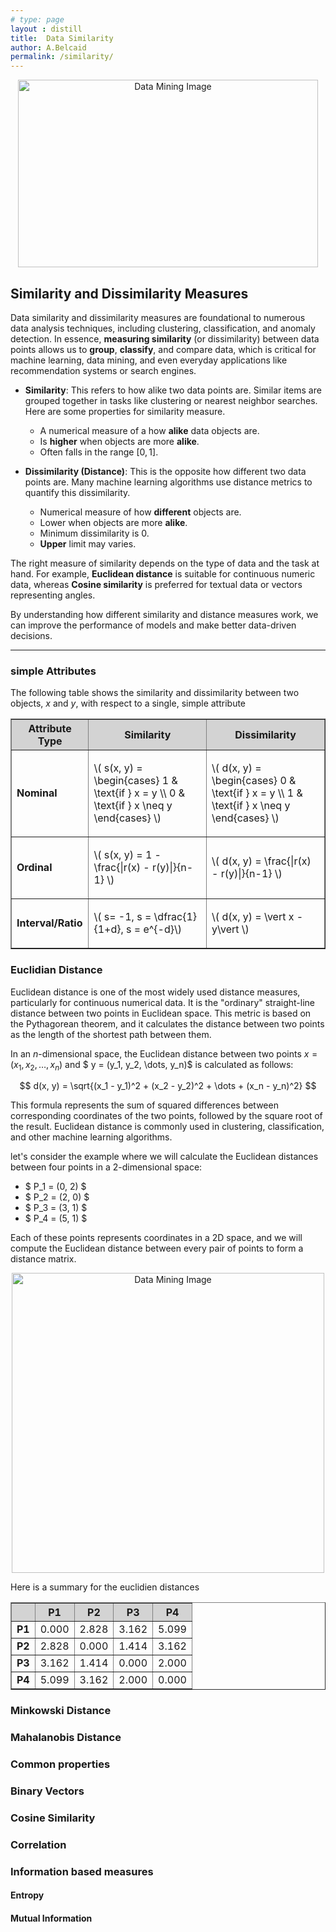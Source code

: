 ```yaml
---
# type: page
layout : distill
title:  Data Similarity
author: A.Belcaid
permalink: /similarity/
---
```


<p align="center">
  <img src="{{ '/part1/data_vis.webp' | relative_url }}" width="480" height="300" alt="Data Mining Image">
  <br>
</p>



## Similarity and Dissimilarity Measures
Data similarity and dissimilarity measures are foundational to numerous data analysis techniques, including clustering, classification, and anomaly detection. In essence, **measuring similarity** (or dissimilarity) between data points allows us to **group**, **classify**, and compare data, which is critical for machine learning, data mining, and even everyday applications like recommendation systems or search engines.

- **Similarity**: This refers to how alike two data points are. Similar items are grouped together in tasks like clustering or nearest neighbor searches. Here are some properties for similarity measure.

  - A numerical measure of a how **alike** data objects are.
  - Is **higher** when objects are  more **alike**.
  - Often falls in the range $[0,1]$.



- **Dissimilarity (Distance)**: This is the opposite how different two data points are. Many machine learning algorithms use distance metrics to quantify this dissimilarity.

  - Numerical measure of how **different** objects are.
  - Lower when objects are more **alike**.
  - Minimum dissimilarity is $0$.
  - **Upper** limit may varies.

The right measure of similarity depends on the type of data and the task at hand. For example, **Euclidean distance** is suitable for continuous numeric data, whereas **Cosine similarity** is preferred for textual data or vectors representing angles.

By understanding how different similarity and distance measures work, we can improve the performance of models and make better data-driven decisions.

----
### simple Attributes
The following table shows the similarity and dissimilarity between two objects, $x$ and $y$, with respect to a single, simple attribute

<center>
<table border="1" cellpadding="10" cellspacing="0">
  <thead style="background-color: #D3D3D3;">
    <tr>
      <th>Attribute Type</th>
      <th>Similarity</th>
      <th>Dissimilarity</th>
    </tr>
  </thead>
  <tbody>
    <tr>
      <td><strong>Nominal</strong></td>
      <td>
        <p>\( s(x, y) = \begin{cases} 1 & \text{if } x = y \\ 0 & \text{if } x \neq y \end{cases} \)</p>
      </td>
      <td>
        <p>\( d(x, y) = \begin{cases} 0 & \text{if } x = y \\ 1 & \text{if } x \neq y \end{cases} \)</p>
      </td>
    </tr>
    <tr>
      <td><strong>Ordinal</strong></td>
      <td>
        <p>\( s(x, y) = 1 - \frac{|r(x) - r(y)|}{n-1} \)</p>
      </td>
      <td>
        <p>\( d(x, y) = \frac{|r(x) - r(y)|}{n-1} \)</p>
      </td>
    </tr>
    <tr>
      <td><strong>Interval/Ratio</strong></td>
      <td>
        <p>\( s= -1, s = \dfrac{1}{1+d}, s = e^{-d}\)</p>
      </td>
      <td>
        <p>\( d(x, y) = \vert x - y\vert \)</p>
      </td>
    </tr>
  </tbody>
</table>
</center>


### Euclidian Distance

Euclidean distance is one of the most widely used distance measures, particularly for continuous numerical data. It is the "ordinary" straight-line distance between two points in Euclidean space. This metric is based on the Pythagorean theorem, and it calculates the distance between two points as the length of the shortest path between them. 

In an $n$-dimensional space, the Euclidean distance between two points $x = (x_1, x_2, \dots, x_n)$ and $ y = (y_1, y_2, \dots, y_n)$ is calculated as follows:


$$
d(x, y) = \sqrt{(x_1 - y_1)^2 + (x_2 - y_2)^2 + \dots + (x_n - y_n)^2}
$$

This formula represents the sum of squared differences between corresponding coordinates of the two points, followed by the square root of the result. Euclidean distance is commonly used in clustering, classification, and other machine learning algorithms.


let's consider the example where we will calculate the Euclidean distances between four points in a 2-dimensional space:

- $ P_1 = (0, 2) $
- $ P_2 = (2, 0) $
- $ P_3 = (3, 1) $
- $ P_4 = (5, 1) $

Each of these points represents coordinates in a 2D space, and we will compute the Euclidean distance between every pair of points to form a distance matrix.

<p align="center">
  <img src="{{ '/part1/points_p1_p2_p3_p4.png' | relative_url }}" width="500" height="480" alt="Data Mining Image">
  <br>
</p>

Here is a summary for the euclidien distances 

<center>
<table border="1" cellpadding="10" cellspacing="0">
  <thead style="background-color: #D3D3D3;">
    <tr>
      <th></th>
      <th>P1</th>
      <th>P2</th>
      <th>P3</th>
      <th>P4</th>
    </tr>
  </thead>
  <tbody>
    <tr>
      <td><strong>P1</strong></td>
      <td>0.000</td>
      <td>2.828</td>
      <td>3.162</td>
      <td>5.099</td>
    </tr>
    <tr>
      <td><strong>P2</strong></td>
      <td>2.828</td>
      <td>0.000</td>
      <td>1.414</td>
      <td>3.162</td>
    </tr>
    <tr>
      <td><strong>P3</strong></td>
      <td>3.162</td>
      <td>1.414</td>
      <td>0.000</td>
      <td>2.000</td>
    </tr>
    <tr>
      <td><strong>P4</strong></td>
      <td>5.099</td>
      <td>3.162</td>
      <td>2.000</td>
      <td>0.000</td>
    </tr>
  </tbody>
</table>
</center>



### Minkowski Distance
### Mahalanobis Distance
### Common properties
### Binary Vectors
### Cosine Similarity
### Correlation
### Information based measures
#### Entropy
#### Mutual Information





